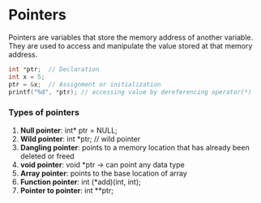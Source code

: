# Pointers

Pointers are variables that store the memory address of another variable. They are used to access and manipulate the value stored at that memory address.

```c
int *ptr;  // Declaration
int x = 5;
ptr = &x;  // Assignment or initialization
printf("%d", *ptr); // accessing value by dereferencing operator(*)
```

### Types of pointers

1. __Null pointer__: int* ptr = NULL;
2. __Wild pointer__: int *ptr; // wild pointer
3. __Dangling pointer__:  points to a memory location that has already been deleted or freed
4. __void pointer__: void *ptr -> can point any data type
5. __Array pointer__: points to the base location of array
6. __Function pointer__: int (*add)(int, int);
7. __Pointer to pointer__: int **ptr;
